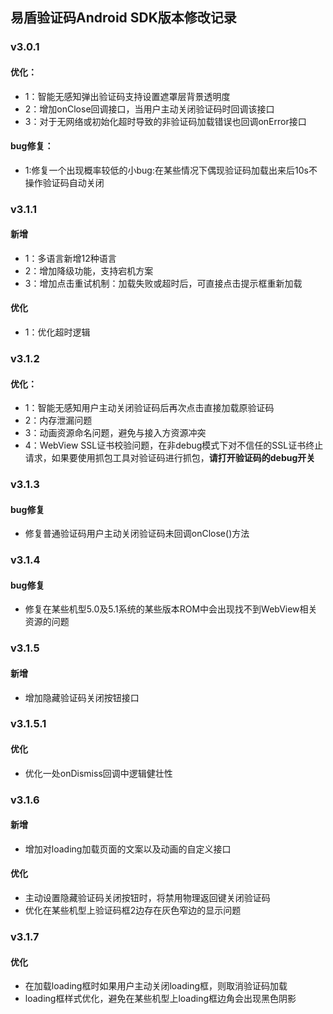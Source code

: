 ## 易盾验证码Android SDK版本修改记录

### v3.0.1 
#### 优化：
- 1：智能无感知弹出验证码支持设置遮罩层背景透明度
- 2：增加onClose回调接口，当用户主动关闭验证码时回调该接口
- 3：对于无网络或初始化超时导致的非验证码加载错误也回调onError接口
#### bug修复：
- 1:修复一个出现概率较低的小bug:在某些情况下偶现验证码加载出来后10s不操作验证码自动关闭

### v3.1.1 
#### 新增
- 1：多语言新增12种语言
- 2：增加降级功能，支持宕机方案
- 3：增加点击重试机制：加载失败或超时后，可直接点击提示框重新加载
#### 优化
- 1：优化超时逻辑

### v3.1.2
#### 优化：
- 1：智能无感知用户主动关闭验证码后再次点击直接加载原验证码
- 2：内存泄漏问题
- 3：动画资源命名问题，避免与接入方资源冲突
- 4：WebView SSL证书校验问题，在非debug模式下对不信任的SSL证书终止请求，如果要使用抓包工具对验证码进行抓包，**请打开验证码的debug开关**


### v3.1.3 
#### bug修复
- 修复普通验证码用户主动关闭验证码未回调onClose()方法

### v3.1.4
#### bug修复
- 修复在某些机型5.0及5.1系统的某些版本ROM中会出现找不到WebView相关资源的问题

### v3.1.5
#### 新增
- 增加隐藏验证码关闭按钮接口

### v3.1.5.1
#### 优化
- 优化一处onDismiss回调中逻辑健壮性

### v3.1.6
#### 新增
- 增加对loading加载页面的文案以及动画的自定义接口
#### 优化
- 主动设置隐藏验证码关闭按钮时，将禁用物理返回键关闭验证码
- 优化在某些机型上验证码框2边存在灰色窄边的显示问题

### v3.1.7
#### 优化
- 在加载loading框时如果用户主动关闭loading框，则取消验证码加载
- loading框样式优化，避免在某些机型上loading框边角会出现黑色阴影

